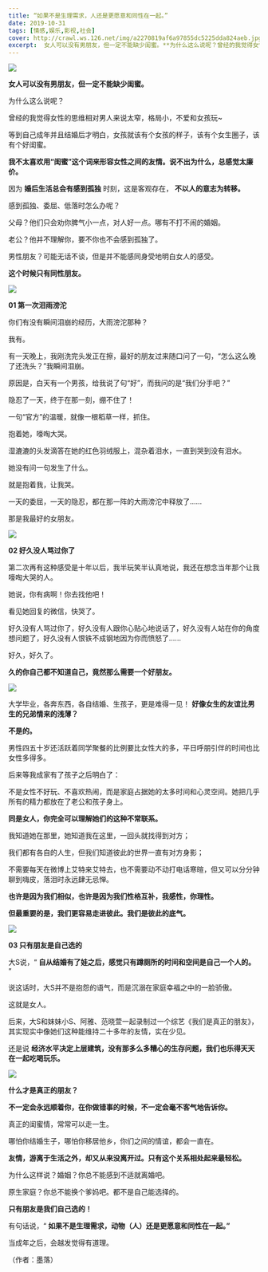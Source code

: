 ```yaml
---
title: “如果不是生理需求，人还是更愿意和同性在一起。”
date: 2019-10-31
tags: [情感,娱乐,影视,社会]
cover: http://crawl.ws.126.net/img/a2270819af6a97855dc5225dda824aeb.jpg
excerpt:  女人可以没有男朋友，但一定不能缺少闺蜜。**为什么这么说呢？曾经的我觉得女性的思维
---
```

![](http://crawl.ws.126.net/img/a2270819af6a97855dc5225dda824aeb.jpg)  

**女人可以没有男朋友，但一定不能缺少闺蜜。**

为什么这么说呢？

曾经的我觉得女性的思维相对男人来说太窄，格局小，不爱和女孩玩~

等到自己成年并且结婚后才明白，女孩就该有个女孩的样子，该有个女生圈子，该有个好闺蜜。

**我不太喜欢用“闺蜜”这个词来形容女性之间的友情。说不出为什么，总感觉太廉价。**

因为 **婚后生活总会有感到孤独** 时刻，这是客观存在， **不以人的意志为转移。**

感到孤独、委屈、低落时怎么办呢？

父母？他们只会劝你脾气小一点，对人好一点。哪有不打不闹的婚姻。

老公？他并不理解你，要不你也不会感到孤独了。

男性朋友？可能无话不谈，但是并不能感同身受地明白女人的感受。

**这个时候只有同性朋友。**

![](http://crawl.ws.126.net/img/9444efc893ebad9cf61c57836651bbec.jpg)  

**01 第一次泪雨滂沱**

你们有没有瞬间泪崩的经历，大雨滂沱那种？

我有。

有一天晚上，我刚洗完头发正在擦，最好的朋友过来随口问了一句，“怎么这么晚了还洗头？”我瞬间泪崩。

原因是，白天有一个男孩，给我说了句“好”，而我问的是“我们分手吧？”

隐忍了一天，终于在那一刻，绷不住了！

一句“官方”的温暖，就像一根稻草一样，抓住。

抱着她，嚎啕大哭。

湿漉漉的头发滴答在她的红色羽绒服上，混杂着泪水，一直到哭到没有泪水。

她没有问一句发生了什么。

就是抱着我，让我哭。

一天的委屈，一天的隐忍，都在那一阵的大雨滂沱中释放了……

那是我最好的女朋友。

![](http://crawl.ws.126.net/img/7f8c036805d1f4f23875b4bef366002b.jpg)  

**02 好久没人骂过你了**

第二次再有这种感受是十年以后，我半玩笑半认真地说，我还在想念当年那个让我嚎啕大哭的人。

她说，你有病啊！你去找他吧！

看见她回复的微信，快哭了。

好久没有人骂过你了，好久没有人跟你心贴心地说话了，好久没有人站在你的角度想问题了，好久没有人恨铁不成钢地因为你而愤怒了......

好久，好久了。

**久的你自己都不知道自己，竟然那么需要一个好朋友。**

![](http://crawl.ws.126.net/img/00fde8809002f7911f70e0df63c169cd.jpg)  

大学毕业，各奔东西，各自结婚、生孩子，更是难得一见！ **好像女生的友谊比男生的兄弟情来的浅薄？**

**不是的。**

男性四五十岁还活跃着同学聚餐的比例要比女性大的多，平日呼朋引伴的时间也比女性多得多。

后来等我成家有了孩子之后明白了：

不是女性不好玩、不喜欢热闹，而是家庭占据她的太多时间和心灵空间。她把几乎所有的精力都放在了老公和孩子身上。

**同是女人，你完全可以理解她们的这种不常联系。**

我知道她在那里，她知道我在这里，一回头就找得到对方；

我们都有各自的人生，但我们知道彼此的世界一直有对方身影；

不需要每天在微博上艾特来艾特去，也不需要动不动打电话寒暄，但又可以分分钟聊到嗨皮，落泪时永远肆无忌惮。

**也许是因为我们相似，也许是因为我们性格互补，我感性，你理性。**

**但最重要的是，我们更容易走进彼此。我们是彼此的底气。**

![](http://crawl.ws.126.net/img/69d91e22aa74797f8a7dc4b0456c9e08.jpg)  

**03 只有朋友是自己选的**

大S说，“ **自从结婚有了娃之后，感觉只有蹲厕所的时间和空间是自己一个人的。** ”

说这话时，大S并不是抱怨的语气，而是沉溺在家庭幸福之中的一脸骄傲。

这就是女人。

后来，大S和妹妹小S、阿雅、范晓萱一起录制过一个综艺《我们是真正的朋友》，其实现实中像她们这种能维持二十多年的友情，实在少见。

还是说 **经济水平决定上层建筑，没有那多么多糟心的生存问题，我们也乐得天天在一起吃喝玩乐。**

![](http://crawl.ws.126.net/img/38cc6efb0a8ff71d3c77a99322d38628.jpg)  

**什么才是真正的朋友？**

**不一定会永远顺着你，在你做错事的时候，不一定会毫不客气地告诉你。**

真正的闺蜜情，常常可以走一生。

哪怕你结婚生子，哪怕你移居他乡，你们之间的情谊，都会一直在。

**友情，游离于生活之外，却又从来没离开过。只有这个关系相处起来最轻松。**

为什么这样说？婚姻？你总不能感到不适就离婚吧。

原生家庭？你总不能换个爹妈吧。都不是自己能选择的。

**只有朋友是我们自己选的！**

有句话说，“ **如果不是生理需求，动物（人）还是更愿意和同性在一起。”**

当成年之后，会越发觉得有道理。

（作者：墨落）

